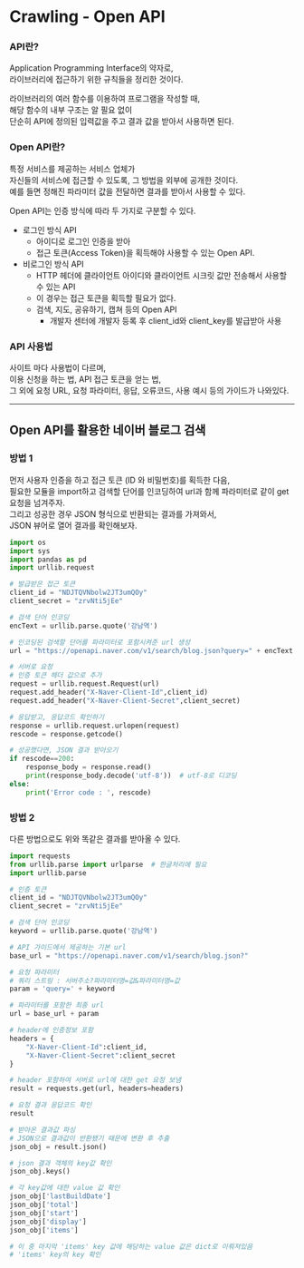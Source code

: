 # Crawling - Open API

### API란?  
Application Programming Interface의 약자로,  
라이브러리에 접근하기 위한 규칙들을 정리한 것이다.  

라이브러리의 여러 함수를 이용하여 프로그램을 작성할 때,  
해당 함수의 내부 구조는 알 필요 없이  
단순히 API에 정의된 입력값을 주고 결과 값을 받아서 사용하면 된다.  

### Open API란?  

특정 서비스를 제공하는 서비스 업체가  
자신들의 서비스에 접근할 수 있도록, 그 방법을 외부에 공개한 것이다.  
예를 들면 정해진 파라미터 값을 전달하면 결과를 받아서 사용할 수 있다.  

Open API는 인증 방식에 따라 두 가지로 구분할 수 있다.  
- 로그인 방식 API
    - 아이디로 로그인 인증을 받아
    - 접근 토큰(Access Token)을 획득해야 사용할 수 있는 Open API.  
- 비로그인 방식 API
    - HTTP 헤더에 클라이언트 아이디와 클라이언트 시크릿 값만 전송해서 사용할 수 있는 API
    - 이 경우는 접근 토큰을 획득할 필요가 없다.  
    - 검색, 지도, 공유하기, 캡쳐 등의 Open API
        - 개발자 센터에 개발자 등록 후 client_id와 client_key를 발급받아 사용

### API 사용법  

사이트 마다 사용법이 다르며,   
이용 신청을 하는 법, API 접근 토큰을 얻는 법,   
그 외에 요청 URL, 요청 파라미터, 응답, 오류코드, 사용 예시 등의 가이드가 나와있다.  

---

## Open API를 활용한 네이버 블로그 검색 

### 방법 1

먼저 사용자 인증을 하고 접근 토큰 (ID 와 비밀번호)를 획득한 다음,  
필요한 모듈을 import하고 검색할 단어를 인코딩하여 url과 함께 파라미터로 같이 get 요청을 넘겨주자.  
그리고 성공한 경우 JSON 형식으로 반환되는 결과를 가져와서,  
JSON 뷰어로 열어 결과를 확인해보자.

```py
import os
import sys
import pandas as pd
import urllib.request

# 발급받은 접근 토큰
client_id = "NDJTQVNbolw2JT3umQOy"
client_secret = "zrvNti5jEe"

# 검색 단어 인코딩
encText = urllib.parse.quote('강남역')

# 인코딩된 검색할 단어를 파라미터로 포함시켜준 url 생성
url = "https://openapi.naver.com/v1/search/blog.json?query=" + encText

# 서버로 요청
# 인증 토큰 헤더 값으로 추가
request = urllib.request.Request(url)
request.add_header("X-Naver-Client-Id",client_id)
request.add_header("X-Naver-Client-Secret",client_secret)

# 응답받고, 응답코드 확인하기
response = urllib.request.urlopen(request)
rescode = response.getcode()

# 성공했다면, JSON 결과 받아오기  
if rescode==200:
    response_body = response.read()
    print(response_body.decode('utf-8'))  # utf-8로 디코딩
else: 
    print('Error code : ', rescode)
```

### 방법 2 

다른 방법으로도 위와 똑같은 결과를 받아올 수 있다.  

```py
import requests
from urllib.parse import urlparse  # 한글처리에 필요
import urllib.parse

# 인증 토큰
client_id = "NDJTQVNbolw2JT3umQOy"
client_secret = "zrvNti5jEe"

# 검색 단어 인코딩
keyword = urllib.parse.quote('강남역')

# API 가이드에서 제공하는 기본 url
base_url = "https://openapi.naver.com/v1/search/blog.json?"

# 요청 파라미터
# 쿼리 스트링 : 서버주소?파라미터명=값&파라미터명=값
param = 'query=' + keyword

# 파라미터를 포함한 최종 url
url = base_url + param

# header에 인증정보 포함
headers = {
    "X-Naver-Client-Id":client_id,
    "X-Naver-Client-Secret":client_secret
}

# header 포함하여 서버로 url에 대한 get 요청 보냄
result = requests.get(url, headers=headers)

# 요청 결과 응답코드 확인
result

# 받아온 결과값 파싱 
# JSON으로 결과값이 반환됐기 때문에 변환 후 추출
json_obj = result.json()

# json 결과 객체의 key값 확인
json_obj.keys()

# 각 key값에 대한 value 값 확인
json_obj['lastBuildDate']
json_obj['total']
json_obj['start']
json_obj['display']
json_obj['items']

# 이 중 마지막 'items' key 값에 해당하는 value 값은 dict로 이뤄져있음
# 'items' key의 key 확인 
